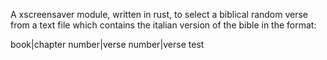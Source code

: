 A xscreensaver module, written in rust, to select a biblical random verse from a text file which contains the italian version of the bible in the format:

  book|chapter number|verse number|verse test
